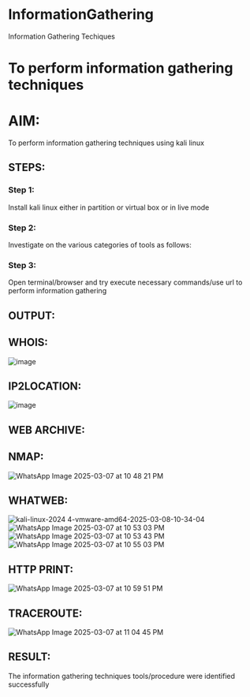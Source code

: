 # InformationGathering
Information Gathering Techiques

# To perform information gathering techniques

# AIM:

To perform information gathering techniques using kali linux 

## STEPS:

### Step 1:

Install kali linux either in partition or virtual box or in live mode

### Step 2:

Investigate on the various categories of tools as follows:

### Step 3:
Open terminal/browser and try execute necessary commands/use url to perform information gathering


## OUTPUT:
## WHOIS:
![image](https://github.com/user-attachments/assets/e44529a6-20c4-4ed5-9fbf-a5ab1ba9c7e7)

## IP2LOCATION:
![image](https://github.com/user-attachments/assets/0f9cbff7-5967-4c3d-843a-43232064ded8)

## WEB ARCHIVE:
## NMAP:
![WhatsApp Image 2025-03-07 at 10 48 21 PM](https://github.com/user-attachments/assets/ea656229-9ed5-4f26-861f-5ec41891c94a)

## WHATWEB:
![kali-linux-2024 4-vmware-amd64-2025-03-08-10-34-04](https://github.com/user-attachments/assets/3d3206f5-2f55-468b-a70f-ccccc4ed8480)
![WhatsApp Image 2025-03-07 at 10 53 03 PM](https://github.com/user-attachments/assets/3e6f9f98-5caa-428c-9c2f-31f8677274d3)
![WhatsApp Image 2025-03-07 at 10 53 43 PM](https://github.com/user-attachments/assets/f2a69ba1-846d-4462-b6da-33cec6bab798)
![WhatsApp Image 2025-03-07 at 10 55 03 PM](https://github.com/user-attachments/assets/89163616-0e8b-4cd9-abd4-ed3ed78f4caf)


## HTTP PRINT:
![WhatsApp Image 2025-03-07 at 10 59 51 PM](https://github.com/user-attachments/assets/1f8425fb-78de-4492-9616-4e627e60c781)

## TRACEROUTE:
![WhatsApp Image 2025-03-07 at 11 04 45 PM](https://github.com/user-attachments/assets/188308a2-c8da-4743-a97b-41b19a2d5056)


## RESULT:
The information gathering techniques tools/procedure were  identified successfully
